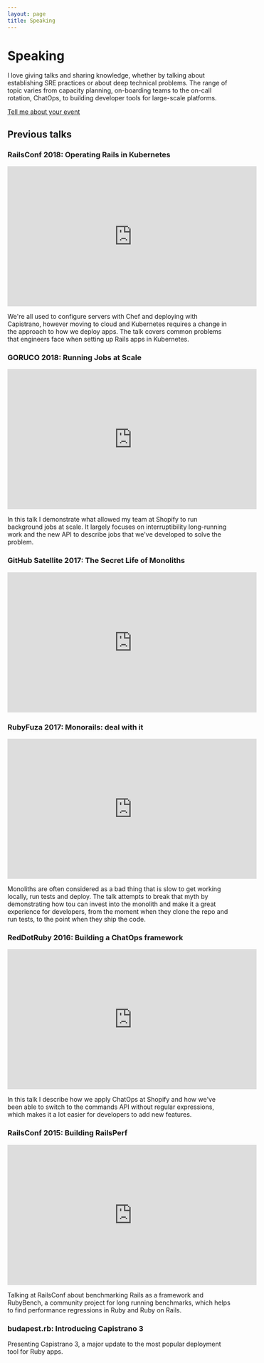 ```yaml
---
layout: page
title: Speaking
---
```


# Speaking

<p>
  I love giving talks and sharing knowledge, whether by talking about establishing SRE practices or about deep technical problems. The range of topic varies from capacity planning, on-boarding teams to the on-call rotation, ChatOps, to building developer tools for large-scale platforms.
</p>

<p>
  <a class="speaking-call-to-action" href="mailto:kir@kirshatrov.com">Tell me about your event</a>
</p>

## Previous talks

### RailsConf 2018: Operating Rails in Kubernetes

<iframe width="560" height="315" src="https://www.youtube.com/embed/KKtS0QD5ERM" frameborder="0" allow="accelerometer; autoplay; encrypted-media; gyroscope; picture-in-picture" allowfullscreen></iframe>

We're all used to configure servers with Chef and deploying with Capistrano, however moving to cloud and Kubernetes requires a change in the approach to how we deploy apps. The talk covers common problems that engineers face when setting up Rails apps in Kubernetes.

### GORUCO 2018: Running Jobs at Scale

<iframe width="560" height="315" src="https://www.youtube.com/embed/XvnWjsmAl60" frameborder="0" allow="accelerometer; autoplay; encrypted-media; gyroscope; picture-in-picture" allowfullscreen></iframe>

In this talk I demonstrate what allowed my team at Shopify to run background jobs at scale. It largely focuses on interruptibility long-running work and the new API to describe jobs that we've developed to solve the problem.

### GitHub Satellite 2017: The Secret Life of Monoliths

<iframe width="560" height="315" src="https://www.youtube.com/embed/CBJMCt9bAbM" frameborder="0" allow="accelerometer; autoplay; encrypted-media; gyroscope; picture-in-picture" allowfullscreen></iframe>

### RubyFuza 2017: Monorails: deal with it

<iframe width="560" height="315" src="https://www.youtube.com/embed/iwFom6BV65E" frameborder="0" allow="accelerometer; autoplay; encrypted-media; gyroscope; picture-in-picture" allowfullscreen></iframe>

Monoliths are often considered as a bad thing that is slow to get working locally, run tests and deploy. The talk attempts to break that myth by demonstrating how tou can invest into the monolith and make it a great experience for developers, from the moment when they clone the repo and run tests, to the point when they ship the code.

### RedDotRuby 2016: Building a ChatOps framework

<iframe width="560" height="315" src="https://www.youtube.com/embed/bnwrkVXu-cw" frameborder="0" allow="accelerometer; autoplay; encrypted-media; gyroscope; picture-in-picture" allowfullscreen></iframe>

In this talk I describe how we apply ChatOps at Shopify and how we've been able to switch to the commands API without regular expressions, which makes it a lot easier for developers to add new features.

### RailsConf 2015: Building RailsPerf

<iframe width="560" height="315" src="https://www.youtube.com/embed/BvUsy_Qb9Es" frameborder="0" allow="accelerometer; autoplay; encrypted-media; gyroscope; picture-in-picture" allowfullscreen></iframe>

Talking at RailsConf about benchmarking Rails as a framework and RubyBench, a community project for long running benchmarks, which helps to find performance regressions in Ruby and Ruby on Rails.

### budapest.rb: Introducing Capistrano 3

<div style="width: 560px">
<script async class="speakerdeck-embed" data-id="4b985250fd580130f8704e717998ee35" data-ratio="1.2994923857868" src="//speakerdeck.com/assets/embed.js"></script>
</div>

Presenting Capistrano 3, a major update to the most popular deployment tool for Ruby apps.
